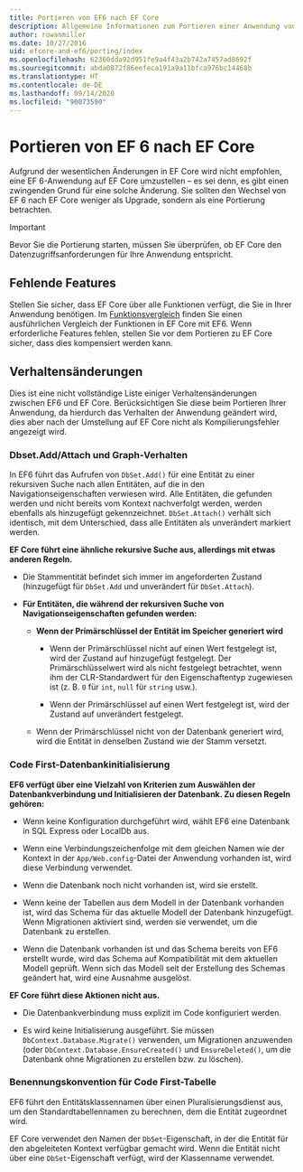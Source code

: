 ```yaml
---
title: Portieren von EF6 nach EF Core
description: Allgemeine Informationen zum Portieren einer Anwendung von Entity Framework 6 zu Entity Framework Core
author: rowanmiller
ms.date: 10/27/2016
uid: efcore-and-ef6/porting/index
ms.openlocfilehash: 62360dda92d951fe9a4f43a2b742a7457ad8692f
ms.sourcegitcommit: abda0872f86eefeca191a9a11bfca976bc14468b
ms.translationtype: HT
ms.contentlocale: de-DE
ms.lasthandoff: 09/14/2020
ms.locfileid: "90073590"
---
```

# <a name="porting-from-ef6-to-ef-core"></a>Portieren von EF 6 nach EF Core

Aufgrund der wesentlichen Änderungen in EF Core wird nicht empfohlen, eine EF 6-Anwendung auf EF Core umzustellen – es sei denn, es gibt einen zwingenden Grund für eine solche Änderung.
Sie sollten den Wechsel von EF 6 nach EF Core weniger als Upgrade, sondern als eine Portierung betrachten.

> [!IMPORTANT]
> Bevor Sie die Portierung starten, müssen Sie überprüfen, ob EF Core den Datenzugriffsanforderungen für Ihre Anwendung entspricht.

## <a name="missing-features"></a>Fehlende Features

Stellen Sie sicher, dass EF Core über alle Funktionen verfügt, die Sie in Ihrer Anwendung benötigen. Im [Funktionsvergleich](xref:efcore-and-ef6/index) finden Sie einen ausführlichen Vergleich der Funktionen in EF Core mit EF6. Wenn erforderliche Features fehlen, stellen Sie vor dem Portieren zu EF Core sicher, dass dies kompensiert werden kann.

## <a name="behavior-changes"></a>Verhaltensänderungen

Dies ist eine nicht vollständige Liste einiger Verhaltensänderungen zwischen EF6 und EF Core. Berücksichtigen Sie diese beim Portieren Ihrer Anwendung, da hierdurch das Verhalten der Anwendung geändert wird, dies aber nach der Umstellung auf EF Core nicht als Kompilierungsfehler angezeigt wird.

### <a name="dbsetaddattach-and-graph-behavior"></a>Dbset.Add/Attach und Graph-Verhalten

In EF6 führt das Aufrufen von `DbSet.Add()` für eine Entität zu einer rekursiven Suche nach allen Entitäten, auf die in den Navigationseigenschaften verwiesen wird. Alle Entitäten, die gefunden werden und nicht bereits vom Kontext nachverfolgt werden, werden ebenfalls als hinzugefügt gekennzeichnet. `DbSet.Attach()` verhält sich identisch, mit dem Unterschied, dass alle Entitäten als unverändert markiert werden.

**EF Core führt eine ähnliche rekursive Suche aus, allerdings mit etwas anderen Regeln.**

*  Die Stammentität befindet sich immer im angeforderten Zustand (hinzugefügt für `DbSet.Add` und unverändert für `DbSet.Attach`).

*  **Für Entitäten, die während der rekursiven Suche von Navigationseigenschaften gefunden werden:**

    *  **Wenn der Primärschlüssel der Entität im Speicher generiert wird**

        * Wenn der Primärschlüssel nicht auf einen Wert festgelegt ist, wird der Zustand auf hinzugefügt festgelegt. Der Primärschlüsselwert wird als nicht festgelegt betrachtet, wenn ihm der CLR-Standardwert für den Eigenschaftentyp zugewiesen ist (z. B. `0` für `int`, `null` für `string` usw.).

        * Wenn der Primärschlüssel auf einen Wert festgelegt ist, wird der Zustand auf unverändert festgelegt.

    *  Wenn der Primärschlüssel nicht von der Datenbank generiert wird, wird die Entität in denselben Zustand wie der Stamm versetzt.

### <a name="code-first-database-initialization"></a>Code First-Datenbankinitialisierung

**EF6 verfügt über eine Vielzahl von Kriterien zum Auswählen der Datenbankverbindung und Initialisieren der Datenbank. Zu diesen Regeln gehören:**

* Wenn keine Konfiguration durchgeführt wird, wählt EF6 eine Datenbank in SQL Express oder LocalDb aus.

* Wenn eine Verbindungszeichenfolge mit dem gleichen Namen wie der Kontext in der `App/Web.config`-Datei der Anwendung vorhanden ist, wird diese Verbindung verwendet.

* Wenn die Datenbank noch nicht vorhanden ist, wird sie erstellt.

* Wenn keine der Tabellen aus dem Modell in der Datenbank vorhanden ist, wird das Schema für das aktuelle Modell der Datenbank hinzugefügt. Wenn Migrationen aktiviert sind, werden sie verwendet, um die Datenbank zu erstellen.

* Wenn die Datenbank vorhanden ist und das Schema bereits von EF6 erstellt wurde, wird das Schema auf Kompatibilität mit dem aktuellen Modell geprüft. Wenn sich das Modell seit der Erstellung des Schemas geändert hat, wird eine Ausnahme ausgelöst.

**EF Core führt diese Aktionen nicht aus.**

* Die Datenbankverbindung muss explizit im Code konfiguriert werden.

* Es wird keine Initialisierung ausgeführt. Sie müssen `DbContext.Database.Migrate()` verwenden, um Migrationen anzuwenden (oder `DbContext.Database.EnsureCreated()` und `EnsureDeleted()`, um die Datenbank ohne Migrationen zu erstellen bzw. zu löschen).

### <a name="code-first-table-naming-convention"></a>Benennungskonvention für Code First-Tabelle

EF6 führt den Entitätsklassennamen über einen Pluralisierungsdienst aus, um den Standardtabellennamen zu berechnen, dem die Entität zugeordnet wird.

EF Core verwendet den Namen der `DbSet`-Eigenschaft, in der die Entität für den abgeleiteten Kontext verfügbar gemacht wird. Wenn die Entität nicht über eine `DbSet`-Eigenschaft verfügt, wird der Klassenname verwendet.
